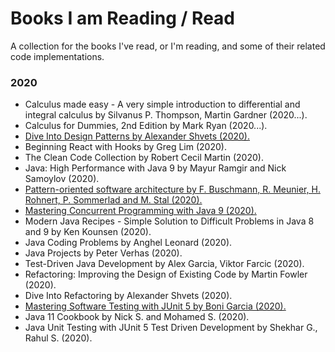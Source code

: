 # Books I am Reading / Read

A collection for the books I've read, or I'm reading, and some of their related code implementations.

### 2020

* Calculus made easy - A very simple introduction to differential and integral calculus by Silvanus P. Thompson, Martin
  Gardner (2020...).
* Calculus for Dummies, 2nd Edition by Mark Ryan (2020...).
* [Dive Into Design Patterns by Alexander Shvets (2020).](https://github.com/LucasTempass/Books-I-am-Reading/tree/master/Dive%20into%20Design%20Pattern)
* Beginning React with Hooks by Greg Lim (2020).
* The Clean Code Collection by Robert Cecil Martin (2020).
* Java: High Performance with Java 9 by Mayur Ramgir and Nick Samoylov (2020).
* [Pattern-oriented software architecture by F. Buschmann, R. Meunier, H. Rohnert, P. Sommerlad and M. Stal (2020).](https://github.com/LucasTempass/Books-I-am-Reading/tree/master/Pattern-oriented%20Software%20Architecture)
* [Mastering Concurrent Programming with Java 9 (2020).](https://github.com/LucasTempass/Books-I-am-Reading/tree/master/Mastering%20Concurrent%20Programming%20with%20Java%209)
* Modern Java Recipes - Simple Solution to Difficult Problems in Java 8 and 9 by Ken Kounsen (2020).
* Java Coding Problems by Anghel Leonard (2020).
* Java Projects by Peter Verhas (2020).
* Test-Driven Java Development by Alex Garcia, Viktor Farcic (2020).
* Refactoring: Improving the Design of Existing Code by Martin Fowler (2020).
* Dive Into Refactoring by Alexander Shvets (2020).
* [Mastering Software Testing with JUnit 5 by Boni Garcia (2020).](https://github.com/LucasTempass/Books-I-am-Reading/tree/master/Mastering%20Software%20Testing%20with%20JUnit%205)
* Java 11 Cookbook by Nick S. and Mohamed S. (2020).
* Java Unit Testing with JUnit 5 Test Driven Development by Shekhar G., Rahul S. (2020).
